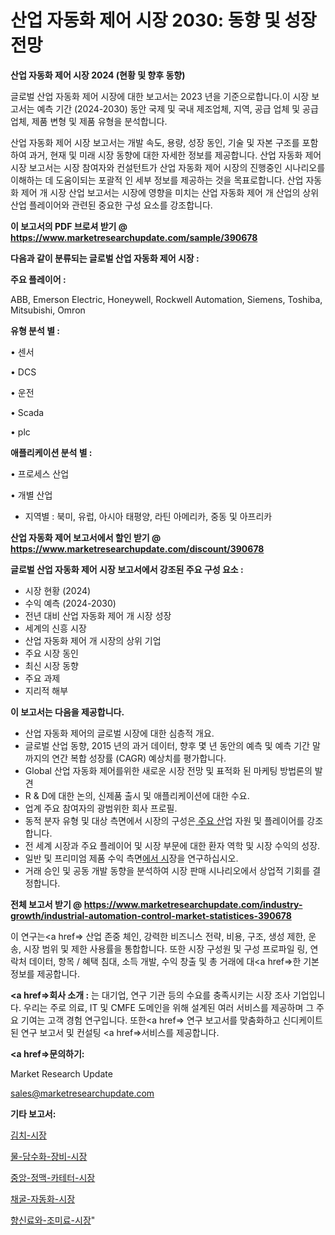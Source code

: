 # 산업 자동화 제어 시장 2030: 동향 및 성장 전망

<strong>산업 자동화 제어 시장 2024 (현황 및 향후 동향)</strong>

글로벌 산업 자동화 제어 시장에 대한 보고서는 2023 년을 기준으로합니다.이 시장 보고서는 예측 기간 (2024-2030) 동안 국제 및 국내 제조업체, 지역, 공급 업체 및 공급 업체, 제품 변형 및 제품 유형을 분석합니다.

산업 자동화 제어 시장 보고서는 개발 속도, 용량, 성장 동인, 기술 및 자본 구조를 포함하여 과거, 현재 및 미래 시장 동향에 대한 자세한 정보를 제공합니다. 산업 자동화 제어 시장 보고서는 시장 참여자와 컨설턴트가 산업 자동화 제어 시장의 진행중인 시나리오를 이해하는 데 도움이되는 포괄적 인 세부 정보를 제공하는 것을 목표로합니다. 산업 자동화 제어 개 시장 산업 보고서는 시장에 영향을 미치는 산업 자동화 제어 개 산업의 상위 산업 플레이어와 관련된 중요한 구성 요소를 강조합니다.



<strong>이 보고서의 PDF 브로셔 받기 @ <a href=https://www.marketresearchupdate.com/sample/390678>https://www.marketresearchupdate.com/sample/390678</a></strong>



<strong>다음과 같이 분류되는 글로벌 산업 자동화 제어 시장 :</strong>



<strong>주요 플레이어 :</strong>

ABB, Emerson Electric, Honeywell, Rockwell Automation, Siemens, Toshiba, Mitsubishi, Omron



<strong>유형 분석 별 :</strong>

• 센서

• DCS

• 운전

• Scada

• plc



<strong>애플리케이션 분석 별 :</strong>

• 프로세스 산업

• 개별 산업

<ul>
  <li>지역별 : 북미, 유럽, 아시아 태평양, 라틴 아메리카, 중동 및 아프리카</li>
</ul>


<strong>산업 자동화 제어 보고서에서 할인 받기 @ <a href=https://www.marketresearchupdate.com/discount/390678>https://www.marketresearchupdate.com/discount/390678</a></strong>



<strong>글로벌 산업 자동화 제어 시장 보고서에서 강조된 주요 구성 요소 :</strong>
<ul>
  <li>시장 현황 (2024)</li>
  <li>수익 예측 (2024-2030)</li>
  <li>전년 대비 산업 자동화 제어 개 시장 성장</li>
  <li>세계의 신흥 시장</li>
  <li>산업 자동화 제어 개 시장의 상위 기업</li>
  <li>주요 시장 동인</li>
  <li>최신 시장 동향</li>
  <li>주요 과제</li>
  <li>지리적 해부</li>
</ul>


<strong>이 보고서는 다음을 제공합니다.</strong>
<ul>
  <li>산업 자동화 제어의 글로벌 시장에 대한 심층적 개요.</li>
  <li>글로벌 산업 동향, 2015 년의 과거 데이터, 향후 몇 년 동안의 예측 및 예측 기간 말까지의 연간 복합 성장률 (CAGR) 예상치를 평가합니다.</li>
  <li>Global 산업 자동화 제어를위한 새로운 시장 전망 및 표적화 된 마케팅 방법론의 발견</li>
  <li>R &amp; D에 대한 논의, 신제품 출시 및 애플리케이션에 대한 수요.</li>
  <li>업계 주요 참여자의 광범위한 회사 프로필.</li>
  <li>동적 분자 유형 및 대상 측면에서 시장의 구성은<a href=> 주요 산</a>업 자원 및 플레이어를 강조합니다.</li>
  <li>전 세계 시장과 주요 플레이어 및 시장 부문에 대한 환자 역학 및 시장 수익의 성장.</li>
  <li>일반 및 프리미엄 제품 수익 측면<a href=>에서 시</a>장을 연구하십시오.</li>
  <li>거래 승인 및 공동 개발 동향을 분석하여 시장 판매 시나리오에서 상업적 기회를 결정합니다.</li>
</ul>



<strong>전체 보고서 받기 @ <a href=https://www.marketresearchupdate.com/industry-growth/industrial-automation-control-market-statistices-390678>https://www.marketresearchupdate.com/industry-growth/industrial-automation-control-market-statistices-390678</a></strong>

이 연구는<a href=> 산업 존중</a> 체인, 강력한 비즈니스 전략, 비용, 구조, 생성 제한, 운송, 시장 범위 및 제한 사용률을 통합합니다. 또한 시장 구성원 및 구성 프로파일 링, 연락처 데이터, 항목 / 혜택 침대, 소득 개발, 수익 창출 및 총 거래에 대<a href=>한 기본 </a>정보를 제공합니다.



<strong><a href=>회사 소</a>개 :</strong>
는 대기업, 연구 기관 등의 수요를 충족시키는 시장 조사 기업입니다. 우리는 주로 의료, IT 및 CMFE 도메인을 위해 설계된 여러 서비스를 제공하며 그 주요 기여는 고객 경험 연구입니다. 또한<a href=> 연구 보</a>고서를 맞춤화하고 신디케이트 된 연구 보고서 및 컨설팅 <a href=>서비스</a>를 제공합니다.



<strong><a href=>문의하기:</a></strong>

Market Research Update

sales@marketresearchupdate.com



<strong>기타 보고서:</strong>

<a href=https://www.linkedin.com/pulse/김치-시장-규모-및-성장-2023-survey-spotlight-pro-24-analysis/>김치-시장</a>

<a href=https://www.linkedin.com/pulse/물-담수화-장비-시장-현재-및-미래-성장-2029-market-matrix-musings-analysis-vlygf/>물-담수화-장비-시장</a>

<a href=https://www.linkedin.com/pulse/중앙-정맥-카테터-시장-세분화-연구-및-목표-고객2029년-consumer-connection-compendium-ana-nt7hf/>중앙-정맥-카테터-시장</a>

<a href=https://www.linkedin.com/pulse/채굴-자동화-시장-동향-및-성장-전망-trendsetters-talk-360-analysis-dbmnf/>채굴-자동화-시장</a>

<a href=https://www.linkedin.com/pulse/향신료와-조미료-시장-현재-및-미래-성장-2029-analytics-avenue-adventures-24-ana-daz9f/>향신료와-조미료-시장</a>"
